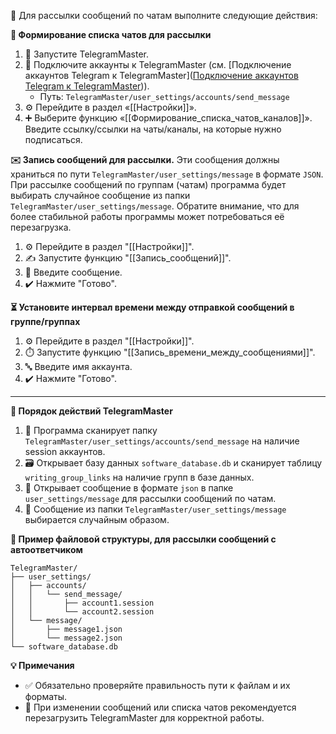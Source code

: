 🚀 Для рассылки сообщений по чатам выполните следующие действия:

**📜 Формирование списка чатов для рассылки**
1. 🔧 Запустите TelegramMaster.
2. 🔌 Подключите аккаунты к TelegramMaster (см. [Подключение аккаунтов Telegram к TelegramMaster]([Подключение аккаунтов Telegram к TelegramMaster](https://github.com/pyadrus/telegram_bot_smm/blob/bb1207ba0e4160ed42f302a6e2a24709ba584256/docs/%D0%9F%D0%BE%D0%B4%D0%BA%D0%BB%D1%8E%D1%87%D0%B5%D0%BD%D0%B8%D0%B5_%D0%B0%D0%BA%D0%BA%D0%B0%D1%83%D0%BD%D1%82%D0%BE%D0%B2_Telegram_%D0%BA_TelegramMaster.md))). 
   - Путь: `TelegramMaster/user_settings/accounts/send_message`
3. ⚙️ Перейдите в раздел «[[Настройки]]».
4. ➕ Выберите функцию «[[Формирование_списка_чатов_каналов]]». Введите ссылку/ссылки на чаты/каналы, на которые нужно подписаться.

**✉️ Запись сообщений для рассылки.**
Эти сообщения должны храниться по пути `TelegramMaster/user_settings/message` в формате `JSON`. При рассылке сообщений по группам (чатам) программа будет выбирать случайное сообщение из папки `TelegramMaster/user_settings/message`. Обратите внимание, что для более стабильной работы программы может потребоваться её перезагрузка.

1. ⚙️ Перейдите в раздел "[[Настройки]]".
2. ✍️ Запустите функцию "[[Запись_сообщений]]".
3. 📝 Введите сообщение.
4. ✔️ Нажмите "Готово".

**⏳ Установите интервал времени между отправкой сообщений в группе/группах**
1. ⚙️ Перейдите в раздел "[[Настройки]]".
2. ⏱️ Запустите функцию "[[Запись_времени_между_сообщениями]]".
3. 🔤 Введите имя аккаунта.
4. ✔️ Нажмите "Готово".

<hr align="center"/>

**🤖 Порядок действий TelegramMaster**

1. 📂 Программа сканирует папку `TelegramMaster/user_settings/accounts/send_message` на наличие session аккаунтов.
2. 🗃️ Открывает базу данных `software_database.db` и сканирует таблицу `writing_group_links` на наличие групп в базе данных.
3. 📄 Открывает сообщение в формате `json` в папке `user_settings/message` для рассылки сообщений по чатам.
4. 🔀 Сообщение из папки `TelegramMaster/user_settings/message` выбирается случайным образом.

**📁 Пример файловой структуры, для рассылки сообщений с автоответчиком**

```plaintext
TelegramMaster/
├── user_settings/
│   ├── accounts/
│   │   └── send_message/
│   │       ├── account1.session
│   │       └── account2.session
│   └── message/
│       ├── message1.json
│       └── message2.json
└── software_database.db
```

**💡 Примечания**
- ✅ Обязательно проверяйте правильность пути к файлам и их форматы.
- 🔄 При изменении сообщений или списка чатов рекомендуется перезагрузить TelegramMaster для корректной работы.